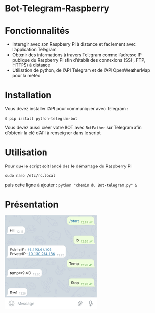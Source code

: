 <!DOCTYPE html>
<html>

<head>
  <meta charset="utf-8">
  <meta name="viewport" content="width=device-width, initial-scale=1.0">
  <link rel="stylesheet" href="https://stackedit.io/style.css" />
</head>

<body class="stackedit">
  <div class="stackedit__html"><h1 id="bot-telegram-raspberry">Bot-Telegram-Raspberry</h1>
<h1 id="fonctionnalités">Fonctionnalités</h1>
<ul>
<li>Interagir avec son Raspberry Pi à distance et facilement avec l’application Telegram</li>
<li>Obtenir des informations à travers Telegram comme l’adresse IP publique du Raspberry Pi afin d’établir des connexions (SSH, FTP, HTTPS) à distance</li>
<li>Utilisation de python, de l’API Telegram et de l’API OpenWeatherMap pour la météo</li>
</ul>
<h1 id="installation">Installation</h1>
<p>Vous devez installer l’API pour communiquer avec Telegram :</p>
<p><code>$ pip install python-telegram-bot</code></p>
<p>Vous devez aussi créer votre BOT avec <code>BotFather</code> sur Telegram afin d’obtenir la clé d’API à renseigner dans le script</p>
<h1 id="utilisation">Utilisation</h1>
<p>Pour que le script soit lancé dès le démarrage du Raspberry Pi :</p>
<pre><code>sudo nano /etc/rc.local
</code></pre>
<p>puis cette ligne à ajouter : <code>python "chemin du Bot-telegram.py" &amp;</code></p>
<h1 id="présentation">Présentation</h1>
<p><img src="images/image1.jpg" alt="" width="300"></p>
</div>
</body>

</html>
